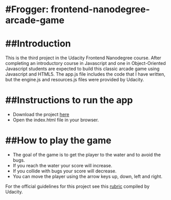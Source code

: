 #Frogger: frontend-nanodegree-arcade-game
===============================
##Introduction
===============================
This is the third project in the Udacity Frontend Nanodegree course. After completing an introductory course in Javascript and one in Object-Oriented Javascript students are expected to build this classic arcade game using Javascript and HTML5. The app.js file includes the code that I have written, but the engine.js and resources.js files were provided by Udacity.

##Instructions to run the app
===============================
* Download the project [here](https://github.com/ninalouw/frontend-nanodegree-arcade-game)
* Open the index.html file in your browser.

##How to play the game
===============================
* The goal of the game is to get the player to the water and to avoid the bugs.
* If you reach the water your score will increase.
* If you collide with bugs your score will decrease.
* You can move the player using the arrow keys up, down, left and right.

For the official guidelines for this project see this [rubric](https://review.udacity.com/#!/projects/2696458597/rubric) compiled by Udacity.